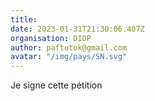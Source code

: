 ```yaml
---
title: 
date: 2023-01-31T21:30:06.407Z
organisation: DIOP
author: paftutok@gmail.com
avatar: "/img/pays/SN.svg"
---
```


Je signe cette pétition 